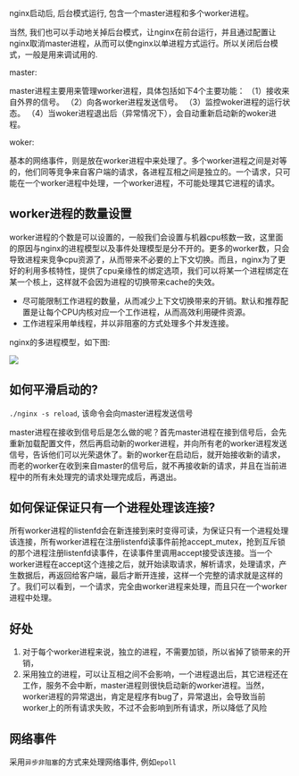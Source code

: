 nginx启动后, 后台模式运行, 包含一个master进程和多个worker进程。

当然, 我们也可以手动地关掉后台模式，让nginx在前台运行，并且通过配置让nginx取消master进程，从而可以使nginx以单进程方式运行。所以关闭后台模式，一般是用来调试用的.

master:

master进程主要用来管理worker进程，具体包括如下4个主要功能：
（1）接收来自外界的信号。
（2）向各worker进程发送信号。
（3）监控woker进程的运行状态。
（4）当woker进程退出后（异常情况下），会自动重新启动新的woker进程。

woker:

基本的网络事件，则是放在worker进程中来处理了。多个worker进程之间是对等的，他们同等竞争来自客户端的请求，各进程互相之间是独立的。一个请求，只可能在一个worker进程中处理，一个worker进程，不可能处理其它进程的请求。



## worker进程的数量设置

worker进程的个数是可以设置的，一般我们会设置与机器cpu核数一致，这里面的原因与nginx的进程模型以及事件处理模型是分不开的。更多的worker数，只会导致进程来竞争cpu资源了，从而带来不必要的上下文切换。而且，nginx为了更好的利用多核特性，提供了cpu亲缘性的绑定选项，我们可以将某一个进程绑定在某一个核上，这样就不会因为进程的切换带来cache的失效。

- 尽可能限制工作进程的数量，从而减少上下文切换带来的开销。默认和推荐配置是让每个CPU内核对应一个工作进程，从而高效利用硬件资源。
- 工作进程采用单线程，并以非阻塞的方式处理多个并发连接。



nginx的多进程模型，如下图:

![](http://ww3.sinaimg.cn/large/006tNc79ly1g4t7dunf0qj30fu0a6jrj.jpg)



## 如何平滑启动的?

`./nginx -s reload`, 该命令会向master进程发送信号

master进程在接收到信号后是怎么做的呢？首先master进程在接到信号后，会先重新加载配置文件，然后再启动新的worker进程，并向所有老的worker进程发送信号，告诉他们可以光荣退休了。新的worker在启动后，就开始接收新的请求，而老的worker在收到来自master的信号后，就不再接收新的请求，并且在当前进程中的所有未处理完的请求处理完成后，再退出。

## 如何保证保证只有一个进程处理该连接?

所有worker进程的listenfd会在新连接到来时变得可读，为保证只有一个进程处理该连接，所有worker进程在注册listenfd读事件前抢accept_mutex，抢到互斥锁的那个进程注册listenfd读事件，在读事件里调用accept接受该连接。当一个worker进程在accept这个连接之后，就开始读取请求，解析请求，处理请求，产生数据后，再返回给客户端，最后才断开连接，这样一个完整的请求就是这样的了。我们可以看到，一个请求，完全由worker进程来处理，而且只在一个worker进程中处理。

## 好处

1. 对于每个worker进程来说，独立的进程，不需要加锁，所以省掉了锁带来的开销，
2. 采用独立的进程，可以让互相之间不会影响，一个进程退出后，其它进程还在工作，服务不会中断，master进程则很快启动新的worker进程。当然，worker进程的异常退出，肯定是程序有bug了，异常退出，会导致当前worker上的所有请求失败，不过不会影响到所有请求，所以降低了风险



## 网络事件

采用`异步非阻塞`的方式来处理网络事件, 例如`epoll`





























